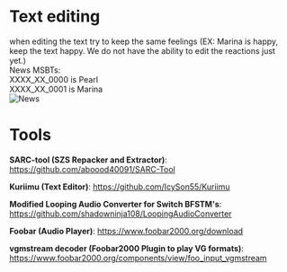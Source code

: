 # Text editing
when editing the text try to keep the same feelings (EX: Marina is happy, keep the text happy. We do not have the ability to edit the reactions just yet.)<br>
News MSBTs:<br>
XXXX_XX_0000 is Pearl<br>
XXXX_XX_0001 is Marina<br>
![News](https://github.com/SunTheCourier/Splatoon-2-Meme-Mod/blob/master/News.png)
# Tools

****SARC-tool (SZS Repacker and Extractor)****: https://github.com/aboood40091/SARC-Tool

****Kuriimu (Text Editor)****: https://github.com/IcySon55/Kuriimu

****Modified Looping Audio Converter for Switch BFSTM's****: https://github.com/shadowninja108/LoopingAudioConverter

****Foobar (Audio Player)****: https://www.foobar2000.org/download

****vgmstream decoder (Foobar2000 Plugin to play VG formats)****: https://www.foobar2000.org/components/view/foo_input_vgmstream
